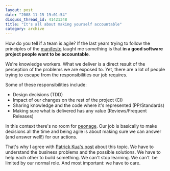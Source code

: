 ```yaml
---
layout: post
date: "2008-11-15 19:01:54"
disquss_thread_id: 41421348
title: "It's all about making yourself accountable"
category: archive
---
```

How do you tell if a team is agile? If the last years trying to follow the principles of the [manifesto](http://www.agilemanifesto.org) taught me something is that **in a good software project people want to be accountable**.

We're knowledge workers. What we deliver is a direct result of the perception of the problems we are exposed to. Yet, there are a lot of people trying to escape from the responsibilities our job requires.

Some of these responsibilities include:

* Design decisions (TDD)
* Impact of our changes on the rest of the project (CI)
* Sharing knowledge and the code where it's represented (PP/Standards)
* Making sure what is delivered has any value (Reviews/Frequent Releases)

In this context there's no room for [peonage](http://en.wikipedia.org/wiki/Peon#Peonage). Our job is basically to make decisions all the time and being agile is about making sure we can answer (and answer well!) for our actions.

That's why I agree with [Patrick Kua's post](http://www.thekua.com/atwork/2008/11/how-do-i-tell-if-a-team-is-agile/) about this topic. We have to understand the business problems and the possible solutions. We have to help each other to build something. We can't stop learning. We can't  be limited by our normal role. And most important: we have to care.
